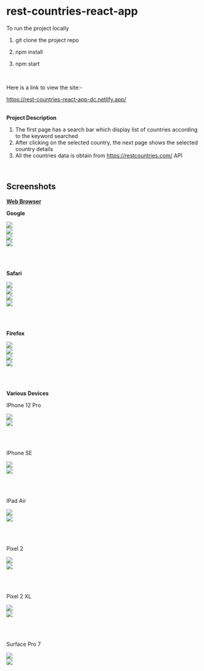 # rest-countries-react-app

To run the project locally

1. git clone the project repo

2.  npm install

3. npm start

<br/>

Here is a link to view the site:-

https://rest-countries-react-app-dc.netlify.app/

<br/>

<Strong>
Project Description
</Strong>


1. The first page has a search bar which display list of countries according to the keyword searched
2. After clicking on the selected country, the next page shows the selected country details
3. All the countries data is obtain from https://restcountries.com/ API

<br/>

## Screenshots

<Strong><u>Web Browser</u></Strong>

<Strong>Google</Strong>


<img src="./screenshot/google-ss-1.png"/>

<br>

<img src="./screenshot/google-ss-2.png"/>

<br>

<img src="./screenshot/google-ss-3.png"/>

<br>

<img src="./screenshot/google-ss-4.png"/>

<br/> <br/>

<Strong>Safari</Strong>

<img src="./screenshot/safari-ss-1.png"/>

<br>

<img src="./screenshot/safari-ss-2.png"/>

<br>

<img src="./screenshot/safari-ss-3.png"/>

<br>

<img src="./screenshot/safari-ss-4.png"/>

<br/> <br/>

<Strong>Firefox</Strong>

<img src="./screenshot/firefox-ss-1.png"/>

<br>

<img src="./screenshot/firefox-ss-2.png"/>

<br>

<img src="./screenshot/firefox-ss-3.png"/>

<br>

<img src="./screenshot/firefox-ss-4.png"/>

<br><br>


<Strong>Various Devices</Strong>

IPhone 12 Pro

<img src="./screenshot/iphone-12-pro-ss-1.png"/>

<br>

<img src="./screenshot/iphone-12-pro-ss-2.png"/>

<br><br/>


IPhone SE

<img src="./screenshot/iphone-se-ss-1.png"/>

<br>

<img src="./screenshot/iphone-se-ss-2.png"/>

<br><br/>


IPad Air

<img src="./screenshot/ipad-air-ss-1.png"/>

<br>

<img src="./screenshot/ipad-air-ss-2.png"/>

<br><br/>


Pixel 2

<img src="./screenshot/pixel-2-ss-1.png"/>

<br>

<img src="./screenshot/pixel-2-ss-2.png"/>

<br><br/>


Pixel 2 XL

<img src="./screenshot/pixel-2-xl-ss-1.png"/>

<br>

<img src="./screenshot/pixel-2-xl-ss-2.png"/>

<br><br/>


Surface Pro 7

<img src="./screenshot/surface-pro-7-ss-1.png"/>

<br>

<img src="./screenshot/surface-pro-7-ss-2.png"/>

<br><br/>































